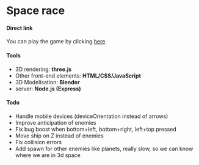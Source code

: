 # Space race

#### Direct link
You can play the game by clicking [here](http://51.38.68.118)

#### Tools
- 3D rendering: __three.js__
- Other front-end elements: __HTML/CSS/JavaScript__
- 3D Modelisation: __Blender__
- server: __Node.js (Express)__



#### Todo
- Handle mobile devices (deviceOrientation instead of arrows)
- Improve anticipation of enemies
- Fix bug boost when bottom+left, bottom+right, left+top pressed
- Move ship on Z instead of enemies
- Fix collision errors
- Add spawn for other enemies like planets, really slow, so we can know where we are in 3d space 
